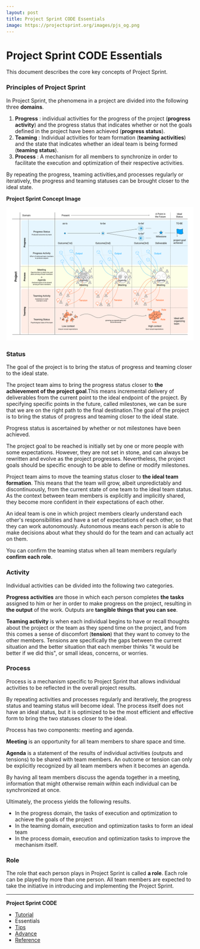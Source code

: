 ```yaml
---
layout: post
title: Project Sprint CODE Essentials
image: https://projectsprint.org/images/pjs_og.png
---
```


# Project Sprint CODE Essentials

This document describes the core key concepts of Project Sprint.

### Principles of Project Sprint

In Project Sprint, the phenomena in a project are divided into the following three **domains**.

1. **Progress** : individual activities for the progress of the project (**progress activity**) and the progress status that indicates whether or not the goals defined in the project have been achieved (**progress status**).
2. **Teaming** : Individual activities for team formation (**teaming activities**) and the state that indicates whether an ideal team is being formed (**teaming status**).
3. **Process** : A mechanism for all members to synchronize in order to facilitate the execution and optimization of their respective activities.

By repeating the progress, teaming activities,and processes regularly or iteratively, the progress and teaming statuses can be brought closer to the ideal state.

**Project Sprint Concept Image**

![PJS concept image](../../../../en/images/essentials.png)

### Status

The goal of the project is to bring the status of progress and teaming closer to the ideal state.

The project team aims to bring the progress status closer to **the achievement of the project goal**.This means incremental delivery of deliverables from the current point to the ideal endpoint of the project. By specifying specific points in the future, called milestones, we can be sure that we are on the right path to the final destination.The goal of the project is to bring the status of progress and teaming closer to the ideal state.

Progress status is ascertained by whether or not milestones have been achieved.

The project goal to be reached is initially set by one or more people with some expectations. However, they are not set in stone, and can always be rewritten and evolve as the project progresses. Nevertheless, the project goals should be specific enough to be able to define or modify milestones.

Project team aims to move the teaming status closer to **the ideal team formation**. This means that the team will grow, albeit unpredictably and discontinuously, from the current state of one team to the ideal team status. As the context between team members is explicitly and implicitly shared, they become more confident in their expectations of each other.

An ideal team is one in which project members clearly understand each other's responsibilities and have a set of expectations of each other, so that they can work autonomously. Autonomous means each person is able to make decisions about what they should do for the team and can actually act on them.

You can confirm the teaming status when all team members regularly **confirm each role**.

### Activity

Individual activities can be divided into the following two categories.

**Progress activities** are those in which each person completes **the tasks** assigned to him or her in order to make progress on the project, resulting in **the output** of the work. Outputs are **tangible things that you can see**.

**Teaming activity** is when each individual begins to have or recall thoughts about the project or the team as they spend time on the project, and from this comes a sense of discomfort (**tension**) that they want to convey to the other members. Tensions are specifically the gaps between the current situation and the better situation that each member thinks "it would be better if we did this", or small ideas, concerns, or worries.

### Process

Process is a mechanism specific to Project Sprint that allows individual activities to be reflected in the overall project results.

By repeating activities and processes regularly and iteratively, the progress status and teaming status will become ideal. The process itself does not have an ideal status, but it is optimized to be the most efficient and effective form to bring the two statuses closer to the ideal.

Process has two components: meeting and agenda.

**Meeting** is an opportunity for all team members to share space and time.

**Agenda** is a statement of the results of individual activities (outputs and tensions) to be shared with team members. An outcome or tension can only be explicitly recognized by all team members when it becomes an agenda.

By having all team members discuss the agenda together in a meeting, information that might otherwise remain within each individual can be synchronized at once.

Ultimately, the process yields the following results.

* In the progress domain, the tasks of execution and optimization to achieve the goals of the project
* In the teaming domain, execution and optimization tasks to form an ideal team
* In the process domain, execution and optimization tasks to improve the mechanism itself.

### Role

The role that each person plays in Project Sprint is called **a role**. Each role can be played by more than one person. All team members are expected to take the initiative in introducing and implementing the Project Sprint.

***

**Project Sprint CODE**

* [Tutorial](tutorial/index.md)
* Essentials
* [Tips](broken-reference)
* [Advance](../../../../code/advance.md)
* [Reference](../../../../code/reference.md)
